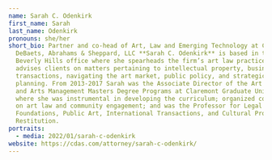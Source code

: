 ```yaml
---
name: Sarah C. Odenkirk
first_name: Sarah
last_name: Odenkirk
pronouns: she/her
short_bio: Partner and co-head of Art, Law and Emerging Technology at Cowan,
  DeBaets, Abrahams & Sheppard, LLC **Sarah C. Odenkirk** is based in the firm’s
  Beverly Hills office where she spearheads the firm’s art law practice and
  advises clients on matters pertaining to intellectual property, business
  transactions, navigating the art market, public policy, and strategic
  planning. From 2013-2017 Sarah was the Associate Director of the Art Business
  and Arts Management Masters Degree Programs at Claremont Graduate University,
  where she was instrumental in developing the curriculum; organized conferences
  on art law and community engagement; and was the Professor for Legal
  Foundations, Public Art, International Transactions, and Cultural Property and
  Restitution.
portraits:
  - media: 2022/01/sarah-c-odenkirk
website: https://cdas.com/attorney/sarah-c-odenkirk/
---
```

